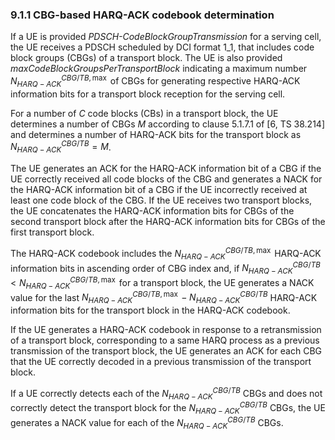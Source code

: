 ### 9.1.1 CBG-based HARQ-ACK codebook determination

If a UE is provided *PDSCH-CodeBlockGroupTransmission* for a serving
cell, the UE receives a PDSCH scheduled by DCI format 1_1, that includes
code block groups (CBGs) of a transport block. The UE is also provided
*maxCodeBlockGroupsPerTransportBlock* indicating a maximum number
$N_{HARQ - ACK}^{CBG/TB,\max}$ of CBGs for generating respective
HARQ-ACK information bits for a transport block reception for the
serving cell.

For a number of $C$ code blocks (CBs) in a transport block, the UE
determines a number of CBGs $M$ according to clause 5.1.7.1 of \[6, TS
38.214\] and determines a number of HARQ-ACK bits for the transport
block as $N_{HARQ - ACK}^{CBG/TB} = M$.

The UE generates an ACK for the HARQ-ACK information bit of a CBG if the
UE correctly received all code blocks of the CBG and generates a NACK
for the HARQ-ACK information bit of a CBG if the UE incorrectly received
at least one code block of the CBG. If the UE receives two transport
blocks, the UE concatenates the HARQ-ACK information bits for CBGs of
the second transport block after the HARQ-ACK information bits for CBGs
of the first transport block.

The HARQ-ACK codebook includes the $N_{HARQ - ACK}^{CBG/TB,\max}$
HARQ-ACK information bits in ascending order of CBG index and, if
${N_{HARQ - ACK}^{CBG/TB} < N}_{HARQ - ACK}^{CBG/TB,\max}$ for a
transport block, the UE generates a NACK value for the last
$N_{HARQ - ACK}^{CBG/TB,\max} - N_{HARQ - ACK}^{CBG/TB}$ HARQ-ACK
information bits for the transport block in the HARQ-ACK codebook.

If the UE generates a HARQ-ACK codebook in response to a retransmission
of a transport block, corresponding to a same HARQ process as a previous
transmission of the transport block, the UE generates an ACK for each
CBG that the UE correctly decoded in a previous transmission of the
transport block.

If a UE correctly detects each of the $N_{HARQ - ACK}^{CBG/TB}$ CBGs and
does not correctly detect the transport block for the
$N_{HARQ - ACK}^{CBG/TB}$ CBGs, the UE generates a NACK value for each
of the $N_{HARQ - ACK}^{CBG/TB}$ CBGs.